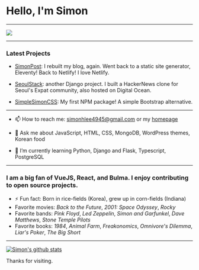 # Hello, I'm Simon
---
<a href="https://www.linkedin.com/in/simon-h-lee/" target="_blank"><img src="https://img.shields.io/badge/LinkedIn-0077B5?style=for-the-badge&logo=linkedin&logoColor=white" /></a>

---

### Latest Projects
+ [SimonPost](https://simonpost.com): I rebuilt my blog, again. Went back to a static site generator, Eleventy! Back to Netlify! I love Netlify.

+ [SeoulStack](https://seoulstack.com): another Django project. I built a HackerNews clone for Seoul's Expat community, also hosted on Digital Ocean.

+ [SimpleSimonCSS](https://www.npmjs.com/package/simplesimoncss): My first NPM package! A simple Bootstrap alternative.

---

- 📫 How to reach me: simonhlee4945@gmail.com or my [homepage](https://simonhlee97.github.io)

- 💬 Ask me about JavaScript, HTML, CSS, MongoDB, WordPress themes, Korean food

- 🌱 I’m currently learning Python, Django and Flask, Typescript, PostgreSQL

---

### I am a big fan of VueJS, React, and Bulma. I enjoy contributing to open source projects.

- ⚡ Fun fact: Born in rice-fields (Korea), grew up in corn-fields (Indiana)
- Favorite movies: *Back to the Future*, *2001: Space Odyssey*, *Rocky*
- Favorite bands: *Pink Floyd*, *Led Zeppelin*, *Simon and Garfunkel*, *Dave Matthews*, *Stone Temple Pilots*
- Favorite books: *1984*, *Animal Farm*, *Freakonomics*, *Omnivore's Dilemma*, *Liar's Poker*, *The Big Short*

---

[![Simon's github stats](https://github-readme-stats.vercel.app/api?username=simonhlee97&theme=nightowl)](https://github.com/simonhlee97)


Thanks for visiting.
                                       



